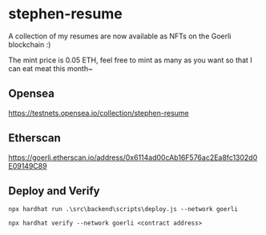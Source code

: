 # stephen-resume

A collection of my resumes are now available as NFTs on the Goerli blockchain :)

The mint price is 0.05 ETH, feel free to mint as many as you want so that I can eat meat this month~

## Opensea

https://testnets.opensea.io/collection/stephen-resume

## Etherscan

https://goerli.etherscan.io/address/0x6114ad00cAb16F576ac2Ea8fc1302d0E09149C89

## Deploy and Verify

`npx hardhat run .\src\backend\scripts\deploy.js --network goerli`

`npx hardhat verify --network goerli <contract address>`
